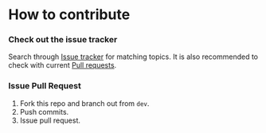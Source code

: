 # How to contribute

### Check out the issue tracker

Search through [Issue tracker](https://github.com/sqfmi/Watchy/issues) for matching topics. It is also recommended to check with current [Pull requests](https://github.com/sqfmi/Watchy/pulls).

### Issue Pull Request

1. Fork this repo and branch out from `dev`.
2. Push commits.
3. Issue pull request.
